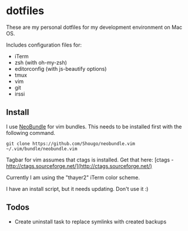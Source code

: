 dotfiles
========

These are my personal dotfiles for my development environment on Mac OS.

Includes configuration files for:
- iTerm
- zsh (with oh-my-zsh)
- editorconfig (with js-beautify options)
- tmux
- vim
- git
- irssi

Install
-------

I use [NeoBundle](https://github.com/Shougo/neobundle.vim) for vim bundles. This needs to be installed first with the following command.

    git clone https://github.com/Shougo/neobundle.vim ~/.vim/bundle/neobundle.vim

Tagbar for vim assumes that ctags is installed. Get that here: [ctags - http://ctags.sourceforge.net/](http://ctags.sourceforge.net/)

Currently I am using the "thayer2" iTerm color scheme.

I have an install script, but it needs updating. Don't use it :)

Todos
-----
- Create uninstall task to replace symlinks with created backups
